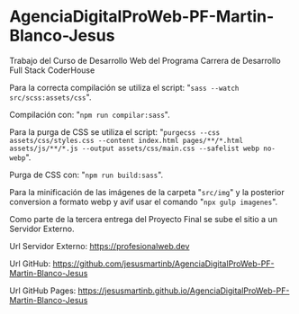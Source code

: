 # AgenciaDigitalProWeb-PF-Martin-Blanco-Jesus
Trabajo del Curso de Desarrollo Web del Programa Carrera de Desarrollo Full Stack CoderHouse

Para la correcta compilación se utiliza el script: 
	"`sass --watch src/scss:assets/css`".

Compilación con: 
	"`npm run compilar:sass`".

Para la purga de CSS se utiliza el script: 
	"`purgecss --css assets/css/styles.css --content index.html pages/**/*.html assets/js/**/*.js --output assets/css/main.css --safelist webp no-webp`".

Purga de CSS con: 
"`npm run build:sass`".

Para la minificación de las imágenes de la carpeta "`src/img`" y la posterior conversion a formato webp y avif usar el comando "`npx gulp imagenes`".

Como parte de la tercera entrega del Proyecto Final se sube el sitio a un Servidor Externo.

Url Servidor Externo: https://profesionalweb.dev

Url GitHub: https://github.com/jesusmartinb/AgenciaDigitalProWeb-PF-Martin-Blanco-Jesus

Url GitHub Pages: https://jesusmartinb.github.io/AgenciaDigitalProWeb-PF-Martin-Blanco-Jesus
